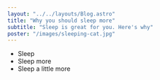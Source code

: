 ```yaml
---
layout: "../../layouts/Blog.astro"
title: "Why you should sleep more"
subtitle: "Sleep is great for you. Here's why"
poster: "/images/sleeping-cat.jpg"
---
```


- Sleep
- Sleep more
- Sleep a little more

